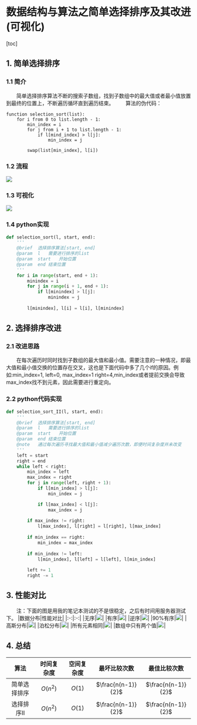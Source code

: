 # 数据结构与算法之简单选择排序及其改进(可视化)
[toc]

## 1. 简单选择排序
### 1.1 简介
&emsp;&emsp;简单选择排序算法不断的搜索子数组，找到子数组中的最大值或者最小值放置到最终的位置上，不断遍历循环直到遍历结束。
&emsp;&emsp;算法的伪代码：
```
function selection_sort(list):
    for i from 0 to list.length - 1:
        min_index = i
        for j from i + 1 to list.length - 1:
            if l[mind_index] > l[j]:
                min_index = j
            
        swap(list[min_index], l[i])
```
### 1.2 流程
![](../../ppt/selection_sort.gif)

### 1.3 可视化
![](../../img/sort/gif/selection_sort.gif)

### 1.4 python实现
```python
def selection_sort(l, start, end):
    '''
    @brief  选择排序算法[start, end]
    @param  l   需要进行排序的list
    @param  start   开始位置
    @param  end 结束位置
    '''
    for i in range(start, end + 1):
        minindex = i
        for j in range(i + 1, end + 1):
            if l[minindex] > l[j]:
                minindex = j
            
        l[minindex], l[i] = l[i], l[minindex]
```
## 2. 选择排序改进
### 2.1 改进思路
&emsp;&emsp;在每次遍历时同时找到子数组的最大值和最小值。需要注意的一种情况，即最大值和最小值交换的位置存在交叉，这也是下面代码中多了几个if的原因。例如:min_index=1, left=0, max_index=1 right=4,min_index或者提前交换会导致max_index找不到元素，因此需要进行重定向。
### 2.2 python代码实现
```python
def selection_sort_II(l, start, end):
    '''
    @brief  选择排序算法[start, end]
    @param  l   需要进行排序的list
    @param  start   开始位置
    @param  end 结束位置
    @note   通过每次遍历寻找最大值和最小值减少遍历次数，即便时间复杂度并未改变
    '''
    left = start
    right = end
    while left < right:
        min_index = left
        max_index = right
        for j in range(left, right + 1):
            if l[min_index] > l[j]:
                min_index = j

            if l[max_index] < l[j]:
                max_index = j
                
        if max_index != right:
            l[max_index], l[right] = l[right], l[max_index]
            
        if min_index == right:      
            min_index = max_index
		
        if min_index != left:
            l[min_index], l[left] = l[left], l[min_index]
            
        left += 1
        right -= 1
```
## 3. 性能对比
&emsp;&emsp;注：下面的图是用我的笔记本测试的不是很稳定，之后有时间用服务器测试下。
|数据分布|性能对比|
|:-:|:-:|
|无序|![](../../img/sort/performance/selection/int.png)|
|有序|![](../../img/sort/performance/selection/int_sort.png)|
|逆序|![](../../img/sort/performance/selection/int_sort_reverse.png)|
|90%有序|![](../../img/sort/performance/selection/int_sort90.png)|
|高斯分布|![](../../img/sort/performance/selection/norm.png)|
|泊松分布|![](../../img/sort/performance/selection/poiss.png)|
|所有元素相同|![](../../img/sort/performance/selection/same.png)|
|数组中只有两个值|![](../../img/sort/performance/selection/bin.png)|

## 4. 总结
|算法|时间复杂度|空间复杂度|最坏比较次数|最佳比较次数|
:-:|:-:|:-:|:-:|:-:|
|简单选择排序|$O(n^2)$|$O(1)$|$\frac{n(n-1)}{2}$|$\frac{n(n-1)}{2}$|
|选择排序II|$O(n^2)$|$O(1)$|$\frac{n(n-1)}{2}$|$\frac{n(n-1)}{2}$|
